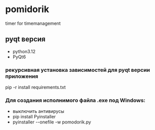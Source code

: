 # pomidorik
timer for timemanagement

## pyqt версия
- python3.12
- PyQt6
### рекурсивная установка зависимостей для pyqt версии приложения
pip -r install requirements.txt
### Для создания исполнимого файла .exe под Windows:
- выключить антивирусы
- pip install Pyinstaller
- pyinstaller --onefile -w pomodorik.py
